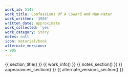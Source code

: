 ```yaml
---
work_id: 5145
work_title: Confessions Of A Coward And Man-Hater
work_written: '1956'
written_date: approximate
work_collected: 'yes'
work_category: Story
notes: null
icon: material/book
alternate_versions:
- 905
---
```


{{ section_title() }}
{{ work_info() }}
{{ notes_section() }}
{{ appearances_section() }}
{{ alternate_versions_section() }}